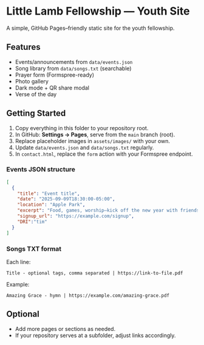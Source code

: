 # Little Lamb Fellowship — Youth Site

A simple, GitHub Pages–friendly static site for the youth fellowship.

## Features
- Events/announcements from `data/events.json`
- Song library from `data/songs.txt` (searchable)
- Prayer form (Formspree-ready)
- Photo gallery
- Dark mode + QR share modal
- Verse of the day

## Getting Started
1. Copy everything in this folder to your repository root.
2. In GitHub: **Settings → Pages**, serve from the `main` branch (root).
3. Replace placeholder images in `assets/images/` with your own.
4. Update `data/events.json` and `data/songs.txt` regularly.
5. In `contact.html`, replace the `form` action with your Formspree endpoint.

### Events JSON structure
```json
[
  {
    "title": "Event title",
    "date": "2025-09-09T18:30:00-05:00",
    "location": "Apple Park",
    "excerpt": "Food, games, worship—kick off the new year with friends!",
    "signup_url": "https://example.com/signup",
    "DRI":"tim"
  }
]
```

### Songs TXT format
Each line:
```
Title - optional tags, comma separated | https://link-to-file.pdf
```
Example:
```
Amazing Grace - hymn | https://example.com/amazing-grace.pdf
```

## Optional
- Add more pages or sections as needed.
- If your repository serves at a subfolder, adjust links accordingly.
